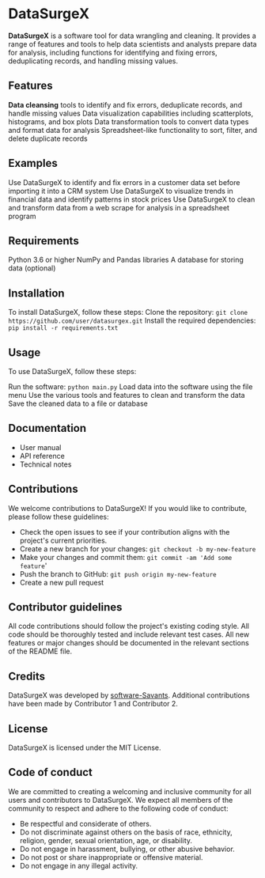 # DataSurgeX
**DataSurgeX** is a software tool for data wrangling and cleaning. It provides a range of features and tools to help data scientists and analysts prepare data for analysis, including functions for identifying and fixing errors, deduplicating records, and handling missing values.

## Features
**Data cleansing** tools to identify and fix errors, deduplicate records, and handle missing values
Data visualization capabilities including scatterplots, histograms, and box plots
Data transformation tools to convert data types and format data for analysis
Spreadsheet-like functionality to sort, filter, and delete duplicate records
## Examples
Use DataSurgeX to identify and fix errors in a customer data set before importing it into a CRM system
Use DataSurgeX to visualize trends in financial data and identify patterns in stock prices
Use DataSurgeX to clean and transform data from a web scrape for analysis in a spreadsheet program
## Requirements
Python 3.6 or higher
NumPy and Pandas libraries
A database for storing data (optional)
## Installation
To install DataSurgeX, follow these steps:
Clone the repository: `git clone https://github.com/user/datasurgex.git`
Install the required dependencies: `pip install -r requirements.txt`
## Usage
To use DataSurgeX, follow these steps:

Run the software: `python main.py`
Load data into the software using the file menu
Use the various tools and features to clean and transform the data
Save the cleaned data to a file or database
## Documentation
* User manual
* API reference
* Technical notes
## Contributions
We welcome contributions to DataSurgeX! If you would like to contribute, please follow these guidelines:

* Check the open issues to see if your contribution aligns with the project's current priorities.
* Create a new branch for your changes: `git checkout -b my-new-feature`
* Make your changes and commit them: `git commit -am 'Add some feature`'
* Push the branch to GitHub: `git push origin my-new-feature`
* Create a new pull request
## Contributor guidelines
All code contributions should follow the project's existing coding style.
All code should be thoroughly tested and include relevant test cases.
All new features or major changes should be documented in the relevant sections of the README file.
## Credits
DataSurgeX was developed by [software-Savants](https://github.com/Software-Savants). Additional contributions have been made by Contributor 1 and Contributor 2.

## License
DataSurgeX is licensed under the MIT License.

## Code of conduct
We are committed to creating a welcoming and inclusive community for all users and contributors to DataSurgeX. We expect all members of the community to respect and adhere to the following code of conduct:

* Be respectful and considerate of others.
* Do not discriminate against others on the basis of race, ethnicity, religion, gender, sexual orientation, age, or disability.
* Do not engage in harassment, bullying, or other abusive behavior.
* Do not post or share inappropriate or offensive material.
* Do not engage in any illegal activity.


